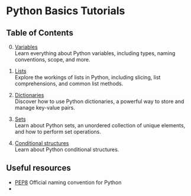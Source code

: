 # Python Basics Tutorials

## Table of Contents

0. [Variables](0_variables.py)  
   Learn everything about Python variables, including types, naming conventions, scope, and more.

1. [Lists](1_lists.py)  
   Explore the workings of lists in Python, including slicing, list comprehensions, and common list methods.

2. [Dictionaries](2_dictionaries.py)  
   Discover how to use Python dictionaries, a powerful way to store and manage key-value pairs.

3. [Sets](3_sets.py)  
   Learn about Python sets, an unordered collection of unique elements, and how to perform set operations.

4. [Conditional structures](3_sets.py)  
   Learn about Python conditional structures.



## Useful resources

- [PEP8](https://peps.python.org/pep-0008/)
   Official naming convention for Python
- 